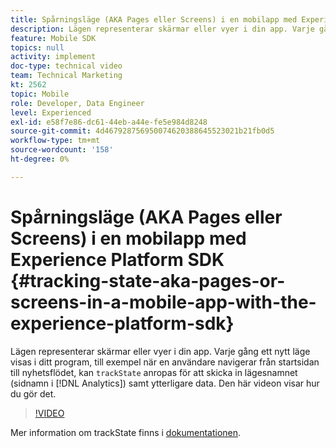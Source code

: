 ```yaml
---
title: Spårningsläge (AKA Pages eller Screens) i en mobilapp med Experience Platform SDK
description: Lägen representerar skärmar eller vyer i din app. Varje gång ett nytt läge visas i ditt program, till exempel när en användare navigerar från startsidan till nyhetsflödet, kan"trackState" anropas för att skicka in lägesnamnet (sidnamn i analys) samt ytterligare data. Den här videon visar hur du gör det.
feature: Mobile SDK
topics: null
activity: implement
doc-type: technical video
team: Technical Marketing
kt: 2562
topic: Mobile
role: Developer, Data Engineer
level: Experienced
exl-id: e58f7e86-dc61-44eb-a44e-fe5e984d8248
source-git-commit: 4d467928756950074620388645523021b21fb0d5
workflow-type: tm+mt
source-wordcount: '158'
ht-degree: 0%

---
```


# Spårningsläge (AKA Pages eller Screens) i en mobilapp med Experience Platform SDK {#tracking-state-aka-pages-or-screens-in-a-mobile-app-with-the-experience-platform-sdk}

Lägen representerar skärmar eller vyer i din app. Varje gång ett nytt läge visas i ditt program, till exempel när en användare navigerar från startsidan till nyhetsflödet, kan `trackState` anropas för att skicka in lägesnamnet (sidnamn i [!DNL Analytics]) samt ytterligare data. Den här videon visar hur du gör det.

>[!VIDEO](https://video.tv.adobe.com/v/26260/?quality=12&learn=on)

Mer information om trackState finns i [dokumentationen](https://developer.adobe.com/client-sdks/documentation/getting-started/track-events/#track-app-states-and-screens-for-adobe-analytics).
